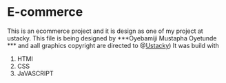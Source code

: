 # E-commerce
This is an ecommerce project and it is design as one of my project at ustacky.
This file is being designed by ***Oyebamiji Mustapha Oyetunde *** and aall graphics copyright are directed to @[Ustacky](https://Ustacky.com))
It was build with
1. HTMl
2. CSS
3. JaVASCRIPT
